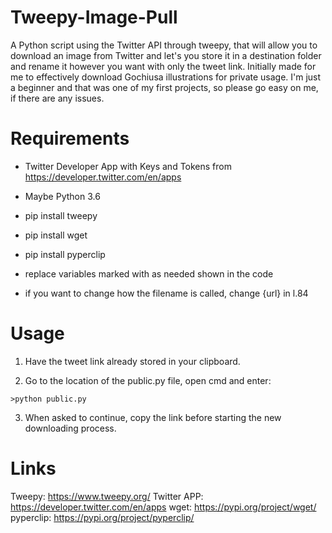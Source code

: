 # Tweepy-Image-Pull
 A Python script using the Twitter API through tweepy, that will allow you to download an image from Twitter and let's you store it in a destination folder and rename it however you want with only the tweet link.
 Initially made for me to effectively download Gochiusa illustrations for private usage.
 I'm just a beginner and that was one of my first projects, so please go easy on me, if there are any issues.

# Requirements
 
 - Twitter Developer App with Keys and Tokens from https://developer.twitter.com/en/apps
 - Maybe Python 3.6

 - pip install tweepy
 - pip install wget
 - pip install pyperclip
 
 - replace variables marked with <YOUR> as needed shown in the code 
 
 - if you want to change how the filename is called, change {url} in l.84
 
# Usage
 1. Have the tweet link already stored in your clipboard.

 2. Go to the location of the public.py file, open cmd and enter:
 
 ```
 >python public.py 
 ```
 
 3. When asked to continue, copy the link before starting the new downloading process.
 
# Links
 Tweepy:      https://www.tweepy.org/
 Twitter APP: https://developer.twitter.com/en/apps
 wget:        https://pypi.org/project/wget/
 pyperclip:   https://pypi.org/project/pyperclip/
